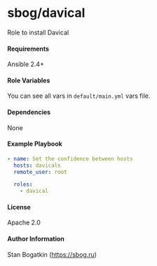 sbog/davical
============

Role to install Davical

#### Requirements

Ansible 2.4+

#### Role Variables

You can see all vars in `default/main.yml` vars file.

#### Dependencies

None

#### Example Playbook

```yaml
- name: Set the confidence between hosts
  hosts: davicals
  remote_user: root

  roles:
    - davical
```

#### License

Apache 2.0

#### Author Information

Stan Bogatkin (https://sbog.ru)
